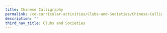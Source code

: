 ```yaml
---
title: Chinese Calligraphy
permalink: /co-curricular-activities/Clubs-and-Societies/Chinese-Calligraphy
description: ""
third_nav_title: Clubs and Societies
---
```

